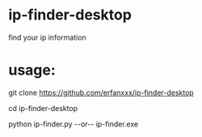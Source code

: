 # ip-finder-desktop
find your ip information

# usage:

git clone https://github.com/erfanxxx/ip-finder-desktop

cd ip-finder-desktop

python ip-finder.py  --or--  ip-finder.exe 
